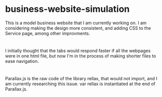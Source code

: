 # business-website-simulation
This is a model business website that I am currently working on. I am considering making the design more consistent, and adding CSS to the Service page, among other improvments. 
#
I initially thought that the tabs would respond faster if all the webpages were in one html file, but now I'm in the process of making shorter files to ease navigation. 
#
Parallax.js is the raw code of the library rellax, that would not import, and I am currently researching this issue. var rellax is instantiated at the end of Parallax.js. 
